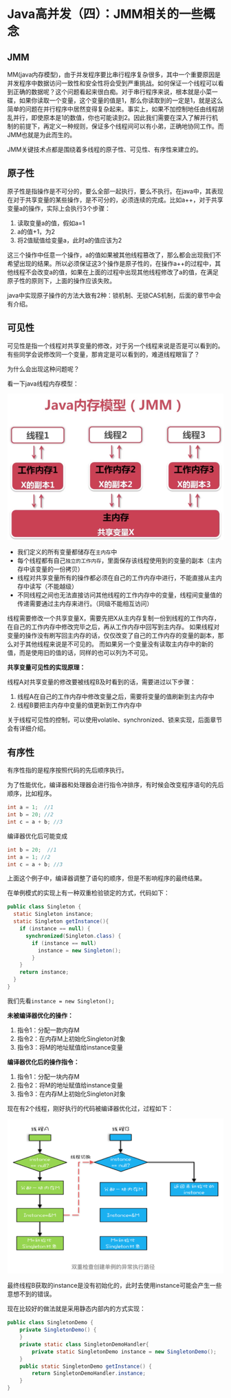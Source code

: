 # Java高并发（四）：JMM相关的一些概念

## JMM

MM(java内存模型)，由于并发程序要比串行程序复杂很多，其中一个重要原因是并发程序中数据访问一致性和安全性将会受到严重挑战。如何保证一个线程可以看到正确的数据呢？这个问题看起来很白痴。对于串行程序来说，根本就是小菜一碟，如果你读取一个变量，这个变量的值是1，那么你读取到的一定是1，就是这么简单的问题在并行程序中居然变得复杂起来。事实上，如果不加控制地任由线程胡乱并行，即使原本是1的数值，你也可能读到2。因此我们需要在深入了解并行机制的前提下，再定义一种规则，保证多个线程间可以有小弟，正确地协同工作。而JMM也就是为此而生的。

JMM关键技术点都是围绕着多线程的原子性、可见性、有序性来建立的。

## 原子性

原子性是指操作是不可分的，要么全部一起执行，要么不执行。在java中，其表现在对于共享变量的某些操作，是不可分的，必须连续的完成。比如a++，对于共享变量a的操作，实际上会执行3个步骤：
1. 读取变量a的值，假如a=1
2. a的值+1，为2
3. 将2值赋值给变量a，此时a的值应该为2

这三个操作中任意一个操作，a的值如果被其他线程篡改了，那么都会出现我们不希望出现的结果。所以必须保证这3个操作是原子性的，在操作a++的过程中，其他线程不会改变a的值，如果在上面的过程中出现其他线程修改了a的值，在满足原子性的原则下，上面的操作应该失败。

java中实现原子操作的方法大致有2种：锁机制、无锁CAS机制，后面的章节中会有介绍。

## 可见性

可见性是指一个线程对共享变量的修改，对于另一个线程来说是否是可以看到的。有些同学会说修改同一个变量，那肯定是可以看到的，难道线程眼盲了？

为什么会出现这种问题呢？

看一下java线程内存模型：

![Java高并发（四）：JMM相关的一些概念_1.png](./pics/Java高并发（四）：JMM相关的一些概念_1.png)

- 我们定义的所有变量都储存在```主内存```中
- 每个线程都有自己```独立的工作内存```，里面保存该线程使用到的变量的副本（主内存中该变量的一份拷贝）
- 线程对共享变量所有的操作都必须在自己的工作内存中进行，不能直接从主内存中读写（不能越级）
- 不同线程之间也无法直接访问其他线程的工作内存中的变量，线程间变量值的传递需要通过主内存来进行。（同级不能相互访问）

线程需要修改一个共享变量X，需要先把X从主内存复制一份到线程的工作内存，在自己的工作内存中修改完毕之后，再从工作内存中回写到主内存。
如果线程对变量的操作没有刷写回主内存的话，仅仅改变了自己的工作内存的变量的副本，那么对于其他线程来说是不可见的。
而如果另一个变量没有读取主内存中的新的值，而是使用旧的值的话，同样的也可以列为不可见。

**共享变量可见性的实现原理：**

线程A对共享变量的修改要被线程B及时看到的话，需要进过以下步骤：
1. 线程A在自己的工作内存中修改变量之后，需要将变量的值刷新到主内存中
2. 线程B要把主内存中变量的值更新到工作内存中

关于线程可见性的控制，可以使用volatile、synchronized、锁来实现，后面章节会有详细介绍。

## 有序性

有序性指的是程序按照代码的先后顺序执行。

为了性能优化，编译器和处理器会进行指令冲排序，有时候会改变程序语句的先后顺序，比如程序。

```java
int a = 1;  //1
int b = 20; //2
int c = a + b; //3
```

编译器优化后可能变成

```java
int b = 20;  //1
int a = 1; //2
int c = a + b; //3
```

上面这个例子中，编译器调整了语句的顺序，但是不影响程序的最终结果。

在单例模式的实现上有一种双重检验锁定的方式，代码如下：

```java
public class Singleton {
  static Singleton instance;
  static Singleton getInstance(){
    if (instance == null) {
      synchronized(Singleton.class) {
        if (instance == null)
          instance = new Singleton();
        }
    }
    return instance;
  }
}
```

我们先看```instance = new Singleton();```

**未被编译器优化的操作：**
1. 指令1：分配一款内存M
2. 指令2：在内存M上初始化Singleton对象
3. 指令3：将M的地址赋值给instance变量

**编译器优化后的操作指令：**
1. 指令1：分配一块内存M
2. 指令2：将M的地址赋值给instance变量
3. 指令3：在内存M上初始化Singleton对象

现在有2个线程，刚好执行的代码被编译器优化过，过程如下：

![Java高并发（四）：JMM相关的一些概念_2.png](./pics/Java高并发（四）：JMM相关的一些概念_2.png)

最终线程B获取的instance是没有初始化的，此时去使用instance可能会产生一些意想不到的错误。


现在比较好的做法就是采用静态内部内的方式实现：

```java
public class SingletonDemo {
    private SingletonDemo() {
    }
    private static class SingletonDemoHandler{
        private static SingletonDemo instance = new SingletonDemo();
    }
    public static SingletonDemo getInstance() {
        return SingletonDemoHandler.instance;
    }
}
```